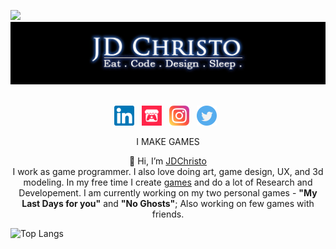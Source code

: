 ![](https://visitor-badge.laobi.icu/badge?page_id=JDChristo.JDChristo)
<a href="https://jdchristo.github.io/portfolio/">
<img align="centre" src="https://github.com/JDChristo/JDChristo/blob/main/img/2.jpg?raw=tru">
</a>
<br><br>
<p align="center">
<a href = "https://www.linkedin.com/in/jerrin-thomas-7b1b80152/">
<img width="32" height="32" src="https://github.com/JDChristo/JDChristo/blob/main/img/linkedin.png"></a>&nbsp;&nbsp;
<a href = "https://jd-christo.itch.io/">
<img width="32" height="32" src="https://github.com/JDChristo/JDChristo/blob/main/img/itch.png"></a>&nbsp;&nbsp;
<a href = "https://www.instagram.com/jd_christo/">
<img width="32" height="32" src="https://github.com/JDChristo/JDChristo/blob/main/img/instagram.png"></a>&nbsp;&nbsp;
<a href = "https://twitter.com/jd1678">
<img width="32" height="32" src="https://github.com/JDChristo/JDChristo/blob/main/img/twitter.png"></a>&nbsp;&nbsp;
</p>
<p align="center">
I MAKE GAMES
</p>
<p align="center">
  👋 Hi, I’m <a href="https://jdchristo.github.io/portfolio/">JDChristo</a> <br>
I work as game programmer. I also love doing art, game design, UX, and 3d modeling.
In my free time I create <a href="https://jdchristo.github.io/portfolio/work.html">games</a> and do a lot of Research and Developement. I am currently working on my two personal games - <b>"My Last Days for you"</b> and <b>"No Ghosts"</b>; Also working on few games with friends.
</p>

![Top Langs](https://github-readme-stats.vercel.app/api/top-langs/?username=JDChristo)
